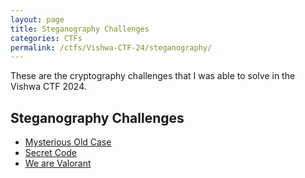 ```yaml
---
layout: page
title: Steganography Challenges
categories: CTFs
permalink: /ctfs/Vishwa-CTF-24/steganography/
---
```


These are the cryptography challenges that I was able to solve in the Vishwa CTF 2024.

## Steganography Challenges
- [Mysterious Old Case](./mysterious-old-case)
- [Secret Code](./secret-code)
- [We are Valorant](./we-are-valorant)
